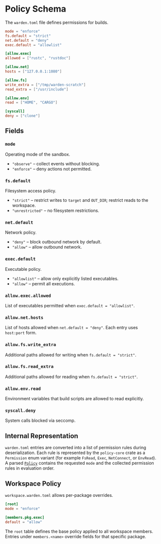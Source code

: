 # Policy Schema

The `warden.toml` file defines permissions for builds.

```toml
mode = "enforce"
fs.default = "strict"
net.default = "deny"
exec.default = "allowlist"

[allow.exec]
allowed = ["rustc", "rustdoc"]

[allow.net]
hosts = ["127.0.0.1:1080"]

[allow.fs]
write_extra = ["/tmp/warden-scratch"]
read_extra = ["/usr/include"]

[allow.env]
read = ["HOME", "CARGO"]

[syscall]
deny = ["clone"]
```

## Fields

### `mode`
Operating mode of the sandbox.

- `"observe"` – collect events without blocking.
- `"enforce"` – deny actions not permitted.

### `fs.default`
Filesystem access policy.

- `"strict"` – restrict writes to `target` and `OUT_DIR`; restrict reads to the workspace.
- `"unrestricted"` – no filesystem restrictions.

### `net.default`
Network policy.

- `"deny"` – block outbound network by default.
- `"allow"` – allow outbound network.

### `exec.default`
Executable policy.

- `"allowlist"` – allow only explicitly listed executables.
- `"allow"` – permit all executions.

### `allow.exec.allowed`
List of executables permitted when `exec.default = "allowlist"`.

### `allow.net.hosts`
List of hosts allowed when `net.default = "deny"`. Each entry uses `host:port` form.

### `allow.fs.write_extra`
Additional paths allowed for writing when `fs.default = "strict"`.

### `allow.fs.read_extra`
Additional paths allowed for reading when `fs.default = "strict"`.

### `allow.env.read`
Environment variables that build scripts are allowed to read explicitly.

### `syscall.deny`
System calls blocked via seccomp.

## Internal Representation

`warden.toml` entries are converted into a list of permission rules during
deserialization. Each rule is represented by the `policy-core` crate as a
`Permission` enum variant (for example `FsRead`, `Exec`, `NetConnect`, or
`EnvRead`). A parsed [`Policy`](./crates/policy-core/src/lib.rs) contains the
requested `mode` and the collected permission rules in evaluation order.

## Workspace Policy
`workspace.warden.toml` allows per-package overrides.

```toml
[root]
mode = "enforce"

[members.pkg.exec]
default = "allow"
```

The `root` table defines the base policy applied to all workspace members.
Entries under `members.<name>` override fields for that specific package.
